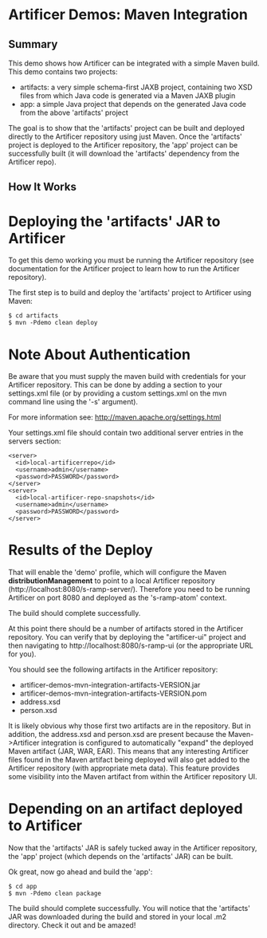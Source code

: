 # Artificer Demos: Maven Integration

## Summary

This demo shows how Artificer can be integrated with a simple Maven build.  This demo contains two
projects:

* artifacts: a very simple schema-first JAXB project, containing two XSD files from which Java code is generated via a Maven JAXB plugin
* app: a simple Java project that depends on the generated Java code from the above 'artifacts' project

The goal is to show that the 'artifacts' project can be built and deployed directly to the Artificer
repository using just Maven.  Once the 'artifacts' project is deployed to the Artificer repository, the
'app' project can be successfully built (it will download the 'artifacts' dependency from the Artificer
repo).

## How It Works

# Deploying the 'artifacts' JAR to Artificer

To get this demo working you must be running the Artificer repository (see documentation for the Artificer
project to learn how to run the Artificer repository).

The first step is to build and deploy the 'artifacts' project to Artificer using Maven:

	$ cd artifacts
	$ mvn -Pdemo clean deploy

# Note About Authentication

Be aware that you must supply the maven build with credentials for your Artificer repository.  This
can be done by adding a section to your settings.xml file (or by providing a custom settings.xml
on the mvn command line using the '-s' argument).

For more information see:  http://maven.apache.org/settings.html

Your settings.xml file should contain two additional server entries in the servers section:

    <server>
      <id>local-artificerrepo</id>
      <username>admin</username>
      <password>PASSWORD</password>
    </server>
    <server>
      <id>local-artificer-repo-snapshots</id>
      <username>admin</username>
      <password>PASSWORD</password>
    </server>

# Results of the Deploy

That will enable the 'demo' profile, which will configure the Maven **distributionManagement** to
point to a local Artificer repository (http://localhost:8080/s-ramp-server/).  Therefore you need to
be running Artificer on port 8080 and deployed as the 's-ramp-atom' context.

The build should complete successfully.

At this point there should be a number of artifacts stored in the Artificer repository.  You can verify
that by deploying the "artificer-ui" project and then navigating to http://localhost:8080/s-ramp-ui (or
the appropriate URL for you).

You should see the following artifacts in the Artificer repository:

* artificer-demos-mvn-integration-artifacts-VERSION.jar
* artificer-demos-mvn-integration-artifacts-VERSION.pom
* address.xsd
* person.xsd

It is likely obvious why those first two artifacts are in the repository.  But in addition, the
address.xsd and person.xsd are present because the Maven->Artificer integration is configured to
automatically "expand" the deployed Maven artifact (JAR, WAR, EAR).  This means that any 
interesting Artificer files found in the Maven artifact being deployed will also get added to the
Artificer repository (with appropriate meta data).  This feature provides some visibility into the
Maven artifact from within the Artificer repository UI.

# Depending on an artifact deployed to Artificer

Now that the 'artifacts' JAR is safely tucked away in the Artificer repository, the 'app' project
(which depends on the 'artifacts' JAR) can be built.

Ok great, now go ahead and build the 'app':

	$ cd app
	$ mvn -Pdemo clean package

The build should complete successfully.  You will notice that the 'artifacts' JAR was downloaded
during the build and stored in your local .m2 directory.  Check it out and be amazed!
